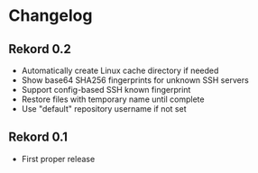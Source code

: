 # Changelog

## Rekord 0.2

- Automatically create Linux cache directory if needed
- Show base64 SHA256 fingerprints for unknown SSH servers
- Support config-based SSH known fingerprint
- Restore files with temporary name until complete
- Use "default" repository username if not set

## Rekord 0.1

- First proper release
